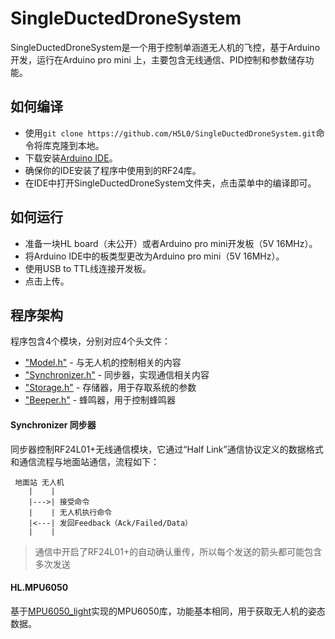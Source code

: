 # SingleDuctedDroneSystem
SingleDuctedDroneSystem是一个用于控制单涵道无人机的飞控，基于Arduino开发，运行在Arduino pro mini 上，主要包含无线通信、PID控制和参数储存功能。

## 如何编译
* 使用`git clone https://github.com/H5L0/SingleDuctedDroneSystem.git`命令将库克隆到本地。
* 下载安装[Arduino IDE](https://www.arduino.cc/en/software)。
* 确保你的IDE安装了程序中使用到的RF24库。
* 在IDE中打开SingleDuctedDroneSystem文件夹，点击菜单中的编译即可。

## 如何运行
* 准备一块HL board（未公开）或者Arduino pro mini开发板（5V 16MHz）。
* 将Arduino IDE中的板类型更改为Arduino pro mini（5V 16MHz）。
* 使用USB to TTL线连接开发板。
* 点击上传。

## 程序架构
程序包含4个模块，分别对应4个头文件：
- ["Model.h"](/blob/Float/Model.h) - 与无人机的控制相关的内容
- ["Synchronizer.h"](/blob/Float/Synchronizer.h) - 同步器，实现通信相关内容
- ["Storage.h"](/blob/Float/Storage.h) - 存储器，用于存取系统的参数
- ["Beeper.h"](/blob/Float/Beeper.h) - 蜂鸣器，用于控制蜂鸣器

#### Synchronizer 同步器
同步器控制RF24L01+无线通信模块，它通过“Half Link”通信协议定义的数据格式和通信流程与地面站通信，流程如下：
```
 地面站 无人机
    |    |
    |--->| 接受命令
    |    | 无人机执行命令
    |<---| 发回Feedback（Ack/Failed/Data）
    |    |
```
> 通信中开启了RF24L01+的自动确认重传，所以每个发送的箭头都可能包含多次发送

#### HL.MPU6050
基于[MPU6050_light](https://github.com/rfetick/MPU6050_light)实现的MPU6050库，功能基本相同，用于获取无人机的姿态数据。


